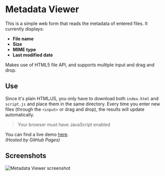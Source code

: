 # Metadata Viewer

This is a simple web form that reads the metadata of entered files. It currently displays:
 - **File name**
 - **Size**
 - **MIME type**
 - **Last modified date**

Makes use of HTML5 file API, and supports multiple input and drag and drop.

## Use

Since it's plain HTML/JS, you only have to download both `index.html` and `script.js` and place them in the same directory.
Every time you enter new files (through the `<input>` or drag and drop), the results will update automatically.

> Your browser must have JavaScript enabled

You can find a live demo [here](http://yagogg.github.io/GCI2015/Metadata%20Viewer/).  
*(Hosted by GitHub Pages)*

## Screenshots

![Metadata Viewer screenshot](https://raw.githubusercontent.com/YagoGG/GCI2015/gh-pages/Metadata%20Viewer/Screenshots/Screenshot.png)
